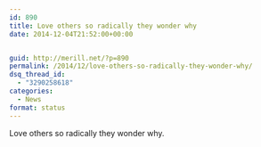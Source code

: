 ```yaml
---
id: 890
title: Love others so radically they wonder why
date: 2014-12-04T21:52:00+00:00


guid: http://merill.net/?p=890
permalink: /2014/12/love-others-so-radically-they-wonder-why/
dsq_thread_id:
  - "3290258618"
categories:
  - News
format: status
---
```

Love others so radically they wonder why.